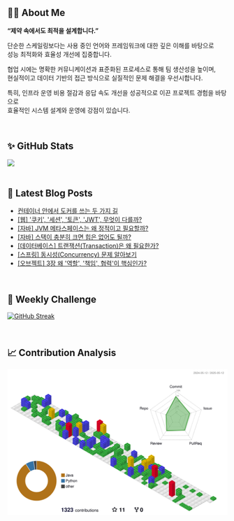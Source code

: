 ## 🙋‍♂️ About Me
**“제약 속에서도 최적을 설계합니다.”**

단순한 스케일링보다는 사용 중인 언어와 프레임워크에 대한 깊은 이해를 바탕으로  
성능 최적화와 효율성 개선에 집중합니다.

협업 시에는 명확한 커뮤니케이션과 표준화된 프로세스로 통해 팀 생산성을 높이며,  
현실적이고 데이터 기반의 접근 방식으로 실질적인 문제 해결을 우선시합니다.

특히, 인프라 운영 비용 절감과 응답 속도 개선을 성공적으로 이끈 프로젝트 경험을 바탕으로  
효율적인 시스템 설계와 운영에 강점이 있습니다.

<br/>

## ✨ GitHub Stats
<div>
	<img src="https://github-readme-stats.vercel.app/api?username=rowing0328&count_private=true"/>
</div>

<br/>

<!-- START_CUSTOM_SECTION -->
## 📕 Latest Blog Posts

- [컨테이너 안에서 도커를 쓰는 두 가지 길](https://dev-rowing.tistory.com/63)
- [[웹] '쿠키', '세션', '토큰', 'JWT', 무엇이 다를까?](https://dev-rowing.tistory.com/62)
- [[자바] JVM 메타스페이스는 왜 정적이고 필요할까?](https://dev-rowing.tistory.com/61)
- [[자바] 스택이 충분히 크면 힙은 없어도 될까?](https://dev-rowing.tistory.com/60)
- [[데이터베이스] 트랜잭션(Transaction)은 왜 필요한가?](https://dev-rowing.tistory.com/59)
- [[스프링] 동시성(Concurrency) 문제 알아보기](https://dev-rowing.tistory.com/58)
- [[오브젝트] 3장 왜 '역할', '책임', 협력'이 핵심인가?](https://dev-rowing.tistory.com/57)

<!-- END_CUSTOM_SECTION -->

<br/>

## 🏃 Weekly Challenge
[![GitHub Streak](https://streak-stats.demolab.com?user=rowing0328&theme=dark&mode=weekly)](https://git.io/streak-stats)

<br/>

## 📈 Contribution Analysis
![gitblock version](profile-3d-contrib/profile-gitblock.svg)
